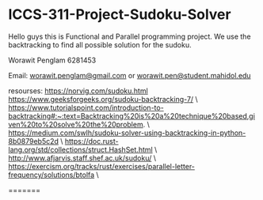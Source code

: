 # ICCS-311-Project-Sudoku-Solver

Hello guys this is Functional and Parallel programming project. We use the backtracking to find all possible solution for the sudoku.

Worawit Penglam 6281453

Email: worawit.penglam@gmail.com or worawit.pen@student.mahidol.edu

resourses:
https://norvig.com/sudoku.html
https://www.geeksforgeeks.org/sudoku-backtracking-7/ \\
https://www.tutorialspoint.com/introduction-to-backtracking#:~:text=Backtracking%20is%20a%20technique%20based,given%20to%20solve%20the%20problem. \\
https://medium.com/swlh/sudoku-solver-using-backtracking-in-python-8b0879eb5c2d \\
https://doc.rust-lang.org/std/collections/struct.HashSet.html \\
http://www.afjarvis.staff.shef.ac.uk/sudoku/ \\
https://exercism.org/tracks/rust/exercises/parallel-letter-frequency/solutions/btolfa \\

=======
